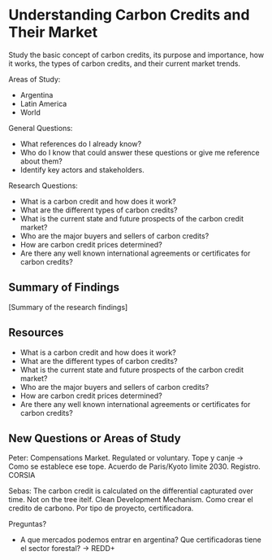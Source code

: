 # Understanding Carbon Credits and Their Market

Study the basic concept of carbon credits, its purpose and importance, how it works, the types of carbon credits, and their current market trends.

Areas of Study:
- Argentina
- Latin America
- World

General Questions:
- What references do I already know?
- Who do I know that could answer these questions or give me reference about them? 
- Identify key actors and stakeholders.

Research Questions:
- What is a carbon credit and how does it work? 
- What are the different types of carbon credits?
- What is the current state and future prospects of the carbon credit market?
- Who are the major buyers and sellers of carbon credits?
- How are carbon credit prices determined?
- Are there any well known international agreements or certificates for carbon credits?

## Summary of Findings

[Summary of the research findings]

## Resources

- What is a carbon credit and how does it work? 
- What are the different types of carbon credits?
- What is the current state and future prospects of the carbon credit market?
- Who are the major buyers and sellers of carbon credits?
- How are carbon credit prices determined?
- Are there any well known international agreements or certificates for carbon credits?

## New Questions or Areas of Study


Peter: 
Compensations Market. Regulated or voluntary. 
Tope y canje -> Como se establece ese tope.
Acuerdo de Paris/Kyoto limite 2030.
Registro. 
CORSIA


Sebas: 
The carbon credit is calculated on the differential capturated over time. Not on the tree itelf. Clean Development Mechanism.
Como crear el credito de carbono. Por tipo de proyecto, certificadora.


Preguntas?
- A que mercados podemos entrar en argentina? Que certificadoras tiene el sector forestal? -> REDD+



